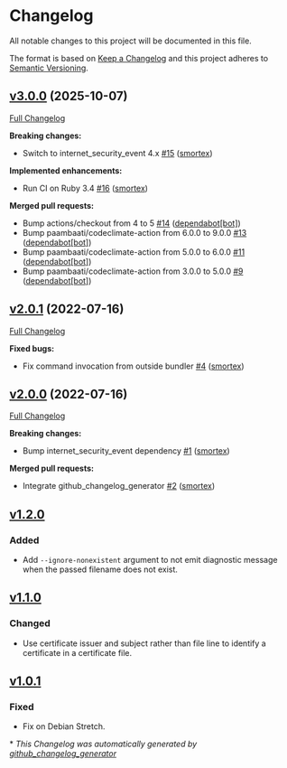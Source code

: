 # Changelog

All notable changes to this project will be documented in this file.

The format is based on [Keep a Changelog](https://keepachangelog.com/en/1.0.0/)
and this project adheres to [Semantic Versioning](https://semver.org/spec/v2.0.0.html).

## [v3.0.0](https://github.com/smortex/certificate-checker/tree/v3.0.0) (2025-10-07)

[Full Changelog](https://github.com/smortex/certificate-checker/compare/v2.0.1...v3.0.0)

**Breaking changes:**

- Switch to internet\_security\_event 4.x [\#15](https://github.com/smortex/certificate-checker/pull/15) ([smortex](https://github.com/smortex))

**Implemented enhancements:**

- Run CI on Ruby 3.4 [\#16](https://github.com/smortex/certificate-checker/pull/16) ([smortex](https://github.com/smortex))

**Merged pull requests:**

- Bump actions/checkout from 4 to 5 [\#14](https://github.com/smortex/certificate-checker/pull/14) ([dependabot[bot]](https://github.com/apps/dependabot))
- Bump paambaati/codeclimate-action from 6.0.0 to 9.0.0 [\#13](https://github.com/smortex/certificate-checker/pull/13) ([dependabot[bot]](https://github.com/apps/dependabot))
- Bump paambaati/codeclimate-action from 5.0.0 to 6.0.0 [\#11](https://github.com/smortex/certificate-checker/pull/11) ([dependabot[bot]](https://github.com/apps/dependabot))
- Bump paambaati/codeclimate-action from 3.0.0 to 5.0.0 [\#9](https://github.com/smortex/certificate-checker/pull/9) ([dependabot[bot]](https://github.com/apps/dependabot))

## [v2.0.1](https://github.com/smortex/certificate-checker/tree/v2.0.1) (2022-07-16)

[Full Changelog](https://github.com/smortex/certificate-checker/compare/v2.0.0...v2.0.1)

**Fixed bugs:**

- Fix command invocation from outside bundler [\#4](https://github.com/smortex/certificate-checker/pull/4) ([smortex](https://github.com/smortex))

## [v2.0.0](https://github.com/smortex/certificate-checker/tree/v2.0.0) (2022-07-16)

[Full Changelog](https://github.com/smortex/certificate-checker/compare/v1.2.0...v2.0.0)

**Breaking changes:**

- Bump internet\_security\_event dependency [\#1](https://github.com/smortex/certificate-checker/pull/1) ([smortex](https://github.com/smortex))

**Merged pull requests:**

- Integrate github\_changelog\_generator [\#2](https://github.com/smortex/certificate-checker/pull/2) ([smortex](https://github.com/smortex))

## [v1.2.0]
### Added

- Add `--ignore-nonexistent` argument to not emit diagnostic message when the
  passed filename does not exist.

## [v1.1.0]
### Changed

- Use certificate issuer and subject rather than file line to identify a
  certificate in a certificate file.

## [v1.0.1]
### Fixed

- Fix on Debian Stretch.

[v1.2.0]: https://github.com/smortex/tls-checker/compare/v1.1.0...v1.2.0
[v1.1.0]: https://github.com/smortex/tls-checker/compare/v1.0.1...v1.1.0
[v1.0.1]: https://github.com/smortex/tls-checker/compare/v1.0.0...v1.0.1


\* *This Changelog was automatically generated by [github_changelog_generator](https://github.com/github-changelog-generator/github-changelog-generator)*
